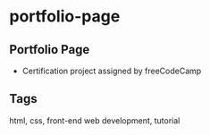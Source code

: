 # portfolio-page

## Portfolio Page
- Certification project assigned by freeCodeCamp

## Tags
html, css, front-end web development, tutorial

